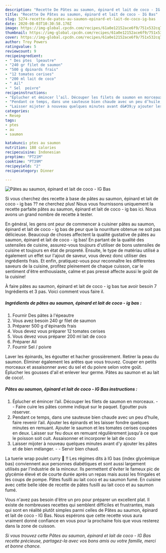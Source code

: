 ```yaml
---
description: "Recette De Pâtes au saumon, épinard et lait de coco - IG Bas"
title: "Recette De Pâtes au saumon, épinard et lait de coco - IG Bas"
slug: 5274-recette-de-pates-au-saumon-epinard-et-lait-de-coco-ig-bas
date: 2020-08-03T10:30:58.170Z
image: https://img-global.cpcdn.com/recipes/61a0e12152ace6f9/751x532cq70/pates-au-saumon-epinard-et-lait-de-coco-ig-bas-photo-principale-de-la-recette.jpg
thumbnail: https://img-global.cpcdn.com/recipes/61a0e12152ace6f9/751x532cq70/pates-au-saumon-epinard-et-lait-de-coco-ig-bas-photo-principale-de-la-recette.jpg
cover: https://img-global.cpcdn.com/recipes/61a0e12152ace6f9/751x532cq70/pates-au-saumon-epinard-et-lait-de-coco-ig-bas-photo-principale-de-la-recette.jpg
author: Troy Powers
ratingvalue: 5
reviewcount: 9
recipeingredient:
- " Des ptes  lpeautre"
- "240 gr filet de saumon"
- "500 g dpinards frais"
- "12 tomates cerises"
- "200 ml lait de coco"
- " Ail"
- " Sel  poivre"
recipeinstructions:
- "Éplucher et émincer l’ail. Découper les filets de saumon en morceaux.  Faire cuire les pâtes comme indiqué sur le paquet. Egoutter puis réserver."
- "Pendant ce temps, dans une sauteuse bien chaude avec un peu d’huile, faire revenir l’ail. Ajouter les épinards et les laisser fondre quelques minutes en remuant. Ajouter le saumon et les tomates cerises coupées en deux. Laisser sur feu doux en remuant régulièrement jusqu&#39;à ce que le poisson soit cuit. Assaisonner et incorporer le lait de coco"
- "Laisser mijoter à nouveau quelques minutes avant d&#39;y ajouter les pâtes et de bien mélanger.  Servir bien chaud."
categories:
- Resep
tags:
- ptes
- au
- saumon

katakunci: ptes au saumon 
nutrition: 188 calories
recipecuisine: Indonesian
preptime: "PT21M"
cooktime: "PT39M"
recipeyield: "2"
recipecategory: Dinner

---
```



![Pâtes au saumon, épinard et lait de coco - IG Bas](https://img-global.cpcdn.com/recipes/61a0e12152ace6f9/751x532cq70/pates-au-saumon-epinard-et-lait-de-coco-ig-bas-photo-principale-de-la-recette.jpg)

Si vous cherchez des recette à base de pâtes au saumon, épinard et lait de coco - ig bas ?? ne cherchez plus! Nous vous fournissons uniquement la recette parfaite pâtes au saumon, épinard et lait de coco - ig bas ici. Nous avons un grand nombre de recette à tester.

En général, les gens ont peur de commencer à cuisiner pâtes au saumon, épinard et lait de coco - ig bas de peur que la nourriture obtenue ne soit pas délicieuse. Beaucoup de choses affectent la qualité gustative de pâtes au saumon, épinard et lait de coco - ig bas! En partant de la qualité des ustensiles de cuisine, assurez-vous toujours d'utiliser de bons ustensiles de cuisine et toujours en état de propreté. Ensuite, le type de matériau utilisé a également un effet sur l'ajout de saveur, vous devez donc utiliser des ingrédients frais. Et enfin, pratiquez-vous pour reconnaître les différentes saveurs de la cuisine, profitez pleinement de chaque cuisson, car le sentiment d'être enthousiaste, calme et pas pressé affecte aussi le goût de la cuisine!

<!--inarticleads1-->

À faire pâtes au saumon, épinard et lait de coco - ig bas tue avoir besoin 7 Ingrédients et 3 pas. Voici comment vous faire il.

##### Ingrédients de pâtes au saumon, épinard et lait de coco - ig bas :

1. Fournir  Des pâtes à l&#39;épeautre
1. Vous avez besoin 240 gr filet de saumon
1. Préparer 500 g d&#39;épinards frais
1. Vous devez vous préparer 12 tomates cerises
1. Vous devez vous préparer 200 ml lait de coco
1. Préparer  Ail
1. Fournir  Sel / poivre


Laver les épinards, les égoutter et hacher grossièrement. Retirer la peau du saumon. Éliminer également les arêtes que vous trouvez. Couper en petits morceaux et assaisonner avec du sel et du poivre selon votre goût. Éplucher les gousses d&#39;ail et enlever leur germe. Pâtes au saumon et au lait de coco!. 

<!--inarticleads2-->

##### Pâtes au saumon, épinard et lait de coco - IG Bas instructions :

1. Éplucher et émincer l’ail. Découper les filets de saumon en morceaux. -  - Faire cuire les pâtes comme indiqué sur le paquet. Egoutter puis réserver.
1. Pendant ce temps, dans une sauteuse bien chaude avec un peu d’huile, faire revenir l’ail. Ajouter les épinards et les laisser fondre quelques minutes en remuant. Ajouter le saumon et les tomates cerises coupées en deux. Laisser sur feu doux en remuant régulièrement jusqu&#39;à ce que le poisson soit cuit. Assaisonner et incorporer le lait de coco
1. Laisser mijoter à nouveau quelques minutes avant d&#39;y ajouter les pâtes et de bien mélanger. -  - Servir bien chaud.


La tuerie wrap poulet curry 🤤 !! Les régimes dits à IG bas (index glycémique bas) conviennent aux personnes diabétiques et sont aussi largement utilisés par l&#39;industrie de la minceur. Ils permettent d&#39;éviter le fameux pic de glycémie élevé et de courte durée après un repas mais aussi les fringales et les coups de pompe. Pâtes fusilli au lait coco et au saumon fumé. En cuisine avec cette belle idée de recette de pâtes fusilli au lait coco et au saumon fumé. 

<!--inarticleads1-->

<p>
Vous n'avez pas besoin d'être un pro pour préparer un excellent plat. Il existe de nombreuses recettes qui semblent difficiles et frustrantes, mais qui sont en réalité plutôt simples parmi celles de Pâtes au saumon, épinard et lait de coco - IG Bas. Nous espérons que cette recette vous aura vraiment donné confiance en vous pour la prochaine fois que vous resterez dans la zone de cuisson.
</p>

<p>
<i>Si vous trouvez cette Pâtes au saumon, épinard et lait de coco - IG Bas recette précieuse, partagez-la avec vos bons amis ou votre famille, merci et bonne chance.</i>
</p>
